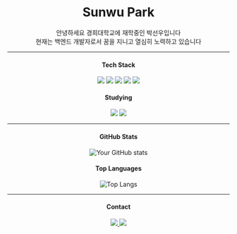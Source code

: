<div align="center">

 <h1>Sunwu Park</h1>
 <p>안녕하세요 경희대학교에 재학중인 박선우입니다
 <br>현재는 백엔드 개발자로서 꿈을 지니고 열심히 노력하고 있습니다<br>
 </p>

<hr>

 
#### Tech Stack
<img src="https://img.shields.io/badge/Python-5CB9FF?style=flat&logo=Python&logoColor=3776AB"/>
<img src="https://img.shields.io/badge/Go-00ADD8?style=flat&logo=Go&logoColor=white"/>
<img src="https://img.shields.io/badge/Java-007396?style=flat&logo=Java&logoColor=white"/>
<img src="https://img.shields.io/badge/HCL-5C4EE5?style=flat&logo=HashiCorp&logoColor=white"/>
<img src="https://img.shields.io/badge/SQL-4479A1?style=flat&logo=MySQL&logoColor=white"/>

#### Studying
<!-- AWS -->
<img src="https://img.shields.io/badge/AWS-232F3E?style=flat&logo=Amazon%20AWS&logoColor=FF9900"/>

<!-- Kafka -->
<img src="https://img.shields.io/badge/Kafka-231F20?style=flat&logo=Apache%20Kafka&logoColor=white"/>
 
<hr>

#### GitHub Stats
![Your GitHub stats](https://github-readme-stats.vercel.app/api?username=sunwupark&show_icons=true&theme=tokyonight)

#### Top Languages
![Top Langs](https://github-readme-stats.vercel.app/api/top-langs/?username=sunwupark&layout=compact&theme=tokyonight)

<hr>

#### Contact
<a href="https://www.instagram.com/sunwupark/" target="_blank">
<img src="https://img.shields.io/badge/Instagram-C0C0C0?style=social&logo=Instagram&logoColor=E4405F"/>
</a>
<a href="https://github.com/sunwupark" target="_blank">
<img src="https://img.shields.io/badge/Github-C0C0C0?style=social&logo=Github&logoColor=181717"/>
</a>

